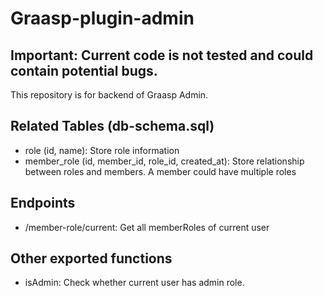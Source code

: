 # Graasp-plugin-admin
## Important: Current code is not tested and could contain potential bugs.
This repository is for backend of Graasp Admin.

## Related Tables (db-schema.sql)
- role (id, name): Store role information
- member_role (id, member_id, role_id, created_at): Store relationship between roles and members. A member could have multiple roles

## Endpoints
- /member-role/current: Get all memberRoles of current user

## Other exported functions
- isAdmin: Check whether current user has admin role.
